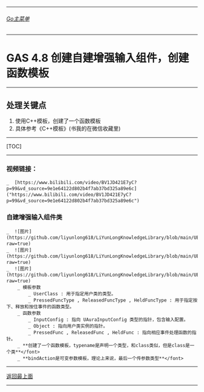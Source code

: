 ___________________________________________________________________________________________
###### [Go主菜单](../MainMenu.md)
___________________________________________________________________________________________

# GAS 4.8 创建自建增强输入组件，创建函数模板
___________________________________________________________________________________________
## 处理关键点
1. 使用C++模板，创建了一个函数模板
2. 具体参考《C++模板》(书我的在微信收藏里)
___________________________________________________________________________________________

[TOC]

___________________________________________________________________________________________

### 视频链接：
    _  [https://www.bilibili.com/video/BV1JD421E7yC?p=99&vd_source=9e1e64122d802b4f7ab37bd325a89e6c]("https://www.bilibili.com/video/BV1JD421E7yC?p=99&vd_source=9e1e64122d802b4f7ab37bd325a89e6c")
### 自建增强输入组件类
    _  ![图片](https://github.com/liyunlong618/LiYunLongKnowledgeLibrary/blob/main/UECPP/Models/GAS/GAS_2_Aura/DetailContent/Image/GAS_028/773783_319168.png?raw=true)
    _  ![图片](https://github.com/liyunlong618/LiYunLongKnowledgeLibrary/blob/main/UECPP/Models/GAS/GAS_2_Aura/DetailContent/Image/GAS_028/84474_284024.png?raw=true)
    _  ![图片](https://github.com/liyunlong618/LiYunLongKnowledgeLibrary/blob/main/UECPP/Models/GAS/GAS_2_Aura/DetailContent/Image/GAS_028/315109_100922.png?raw=true)
        _ 模板参数
            _ UserClass : 用于指定用户类的类型。
            _ PressedFuncType , ReleasedFuncType , HeldFuncType : 用于指定按下、释放和按住事件的函数类型。
        _ 函数参数
            _ InputConfig : 指向 UAuraInputConfig 类型的指针，包含输入配置。
            _ Object : 指向用户类实例的指针。
            _ PressedFunc , ReleasedFunc , HeldFunc : 指向相应事件处理函数的指针。
        _ **创建了一个函数模板，typename是声明一个类型，和class类似，但是class是一个类**</font>
        _ **bindAction是可变参数模板，理论上来说，最后一个传参数类型**</font>

___________________________________________________________________________________________

[返回最上面](#Go主菜单)
___________________________________________________________________________________________